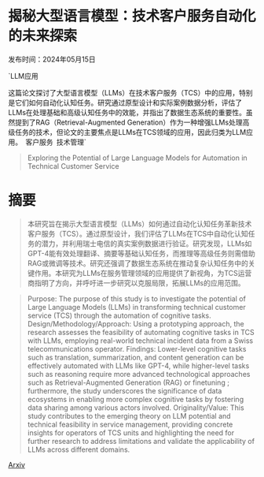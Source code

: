 # 揭秘大型语言模型：技术客户服务自动化的未来探索

发布时间：2024年05月15日

`LLM应用

这篇论文探讨了大型语言模型（LLMs）在技术客户服务（TCS）中的应用，特别是它们如何自动化认知任务。研究通过原型设计和实际案例数据分析，评估了LLMs在处理基础和高级认知任务中的效能，并指出了数据生态系统的重要性。虽然提到了RAG（Retrieval-Augmented Generation）作为一种增强LLMs处理高级任务的技术，但论文的主要焦点是LLMs在TCS领域的应用，因此归类为LLM应用。` `客户服务` `技术管理`

> Exploring the Potential of Large Language Models for Automation in Technical Customer Service

# 摘要

> 本研究旨在揭示大型语言模型（LLMs）如何通过自动化认知任务革新技术客户服务（TCS）。通过原型设计，我们评估了LLMs在TCS中自动化认知任务的潜力，并利用瑞士电信的真实案例数据进行验证。研究发现，LLMs如GPT-4能有效处理翻译、摘要等基础认知任务，而推理等高级任务则需借助RAG或微调等技术。研究还强调了数据生态系统在推动复杂认知任务中的关键作用。本研究为LLMs在服务管理领域的应用提供了新视角，为TCS运营商指明了方向，并呼吁进一步研究以克服局限，拓展LLMs的应用范围。

> Purpose: The purpose of this study is to investigate the potential of Large Language Models (LLMs) in transforming technical customer service (TCS) through the automation of cognitive tasks. Design/Methodology/Approach: Using a prototyping approach, the research assesses the feasibility of automating cognitive tasks in TCS with LLMs, employing real-world technical incident data from a Swiss telecommunications operator. Findings: Lower-level cognitive tasks such as translation, summarization, and content generation can be effectively automated with LLMs like GPT-4, while higher-level tasks such as reasoning require more advanced technological approaches such as Retrieval-Augmented Generation (RAG) or finetuning ; furthermore, the study underscores the significance of data ecosystems in enabling more complex cognitive tasks by fostering data sharing among various actors involved. Originality/Value: This study contributes to the emerging theory on LLM potential and technical feasibility in service management, providing concrete insights for operators of TCS units and highlighting the need for further research to address limitations and validate the applicability of LLMs across different domains.

[Arxiv](https://arxiv.org/abs/2405.09161)